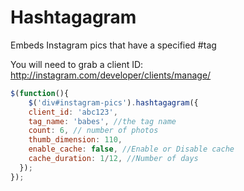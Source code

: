 Hashtagagram
============

Embeds Instagram pics that have a specified #tag

You will need to grab a client ID: http://instagram.com/developer/clients/manage/

```javascript
$(function(){
	$('div#instagram-pics').hashtagagram({
    client_id: 'abc123',
    tag_name: 'babes', //the tag name
    count: 6, // number of photos
    thumb_dimension: 110,
    enable_cache: false, //Enable or Disable cache
    cache_duration: 1/12, //Number of days
  });
});
```